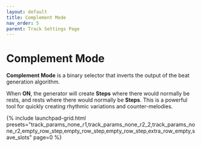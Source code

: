 ```yaml
---
layout: default
title: Complement Mode
nav_order: 5
parent: Track Settings Page
---
```


# Complement Mode

**Complement Mode** is a binary selector that inverts the output of the beat generation algorithm.

When **ON**, the generator will create **Steps** where there would normally be rests, and rests where there would normally be **Steps**. This is a powerful tool for quickly creating rhythmic variations and counter-melodies.

{% include launchpad-grid.html presets="track_params_none_r1,track_params_none_r2_2,track_params_none_r2,empty_row_step,empty_row_step,empty_row_step,extra_row_empty,save_slots" page=0 %}
